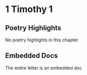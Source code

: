 # 1 Timothy 1

## Poetry Highlights

No poetry highlights in this chapter

## Embedded Docs

The entire letter is an embedded doc

